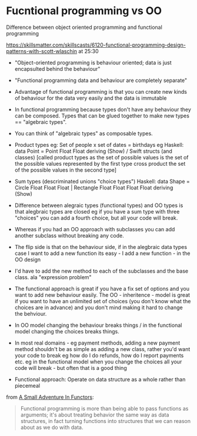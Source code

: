 # Fucntional programming vs OO

Difference between object oriented programming and functional programming

https://skillsmatter.com/skillscasts/6120-functional-programming-design-patterns-with-scott-wlaschin at 25:30

* "Object-oriented programming is behaviour oriented; data is just encapsulted behind the behaviour"
* "Functional programming data and behaviour are completely separate"
* Advantage of functional programming is that you can create new kinds of behaviour for the data very easily and the data is immutable
* In functional programming because types don't have any behaviour they can be composed. Types that can be glued together to make new types == "algebraic types".
* You can think of "algebraic types" as composable types.
* Product types eg: Set of people x set of dates = birthdays eg Haskell: data Point = Point Float Float deriving (Show) / Swift structs (and classes)
[called product types as the set of possible values is the set of the possible values represented by the first type cross product the set of the possible values in the second type]
* Sum types (descriminated unions "choice types") Haskell: data Shape = Circle Float Float Float | Rectangle Float Float Float Float deriving (Show)

* Difference between alegraic types (functional types) and OO types is that alegbraic types are closed eg if you have a sum type with three "choices" you can add a
fourth choice, but all your code will break.
* Whereas if you had an OO approach with subclasses you can add another subclass without breaking any code.
* The flip side is that on the behaviour side, if in the alegbraic data types case I want to add a new function its easy - I add a new function - in the OO design
* I'd have to add the new method to each of the subclasses and the base class. ala "expression problem"
* The functional approach is great if you have a fix set of options and you want to add new behaviour easily. The OO - inheritence - model is great if you want
to have an unlimited set of choices (you don't know what the choices are in advance) and you don't mind making it hard to change the behviour.
* In OO model changing the behaviour breaks things / in the functional model changing the choices breaks things.
* In most real domains - eg payment methods, adding a new payment method shouldn't be as simple as adding a new class, rather you'd want your code to break eg
how do I do refunds, how do I report payments etc. eg in the functional model when you change the choices all your code will break - but often that is a good thing
* Functional approach: Operate on data structure as a whole rather than piecemeal


from [A Small Adventure In Functors](http://okigiveup.net/a-small-adventure-in-functors/):

> Functional programming is more than being able to pass functions as arguments; it's about treating behavior the same way as data structures, in fact turning functions into structures that we can reason about as we do with data.
